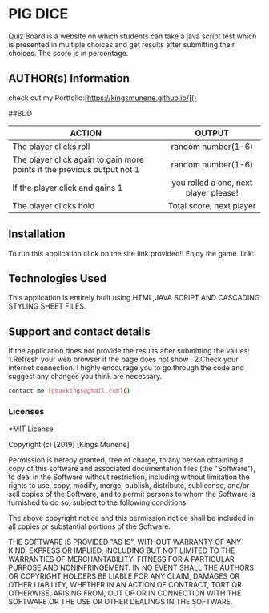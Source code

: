 # PIG DICE

Quiz Board is a website on which students can take a java script test which is presented in multiple choices and get results after submitting their choices. The score is in percentage.
## AUTHOR(s) Information
check out my Portfolio:[https://kingsmunene.github.io/]()

##BDD

|       ACTION                                                            |            OUTPUT                    |
| ------------------------------------------------------------------------|:------------------------------------:|
| The player clicks roll                                                  | random number(1-6)                   |
| The player click again to gain more points if the previous output not 1 | random number(1-6)                   |        
| If the player click and gains 1                                         | you rolled a one, next player please!|
| The player clicks hold                                                  | Total score, next player             |

## Installation
To run this application click on the site link provided!!
Enjoy the game.
link:

## Technologies Used
This application is entirely built using HTML,JAVA SCRIPT AND CASCADING STYLING SHEET FILES.
## Support and contact details
If the application does not provide the results after submitting the values:
1.Refresh your web browser if the page does not show .
2.Check your internet connection.
I highly encourage you to go through the code and suggest any changes you think are necessary.
```bash
contact me [gmaxkings@gmail.com]()
```

### Licenses
*MIT License

Copyright (c) [2019] [Kings Munene]

Permission is hereby granted, free of charge, to any person obtaining a copy
of this software and associated documentation files (the "Software"), to deal
in the Software without restriction, including without limitation the rights
to use, copy, modify, merge, publish, distribute, sublicense, and/or sell
copies of the Software, and to permit persons to whom the Software is
furnished to do so, subject to the following conditions:

The above copyright notice and this permission notice shall be included in all
copies or substantial portions of the Software.

THE SOFTWARE IS PROVIDED "AS IS", WITHOUT WARRANTY OF ANY KIND, EXPRESS OR
IMPLIED, INCLUDING BUT NOT LIMITED TO THE WARRANTIES OF MERCHANTABILITY,
FITNESS FOR A PARTICULAR PURPOSE AND NONINFRINGEMENT. IN NO EVENT SHALL THE
AUTHORS OR COPYRIGHT HOLDERS BE LIABLE FOR ANY CLAIM, DAMAGES OR OTHER
LIABILITY, WHETHER IN AN ACTION OF CONTRACT, TORT OR OTHERWISE, ARISING FROM,
OUT OF OR IN CONNECTION WITH THE SOFTWARE OR THE USE OR OTHER DEALINGS IN THE
SOFTWARE.
